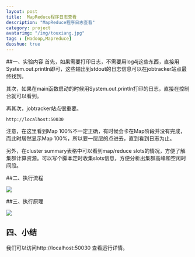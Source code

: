 ```yaml
---
layout: post
title:  MapReduce程序日志查看
description: "MapReduce程序日志查看"
category: project
avatarimg: "/img/touxiang.jpg"
tags : [Hadoop,Mapreduce]
duoshuo: true
---
```



##一、实验内容
首先，如果需要打印日志，不需要用log4j这些东西，直接用System.out.println即可，这些输出到stdout的日志信息可以在jobtracker站点最终找到。

其次，如果在main函数启动的时候用System.out.println打印的日志，直接在控制台就可以看到。

再其次，jobtracker站点很重要。

	http://localhost:50030


注意，在这里看到Map 100%不一定正确，有时候会卡在Map阶段并没有完成，而此时居然显示Map 100%，所以要一层层的点进去，直到看到日志为止。

另外，在cluster summary表格中可以看到map/reduce slots的情况，方便了解集群计算资源。可以写个脚本定时收集slots信息，方便分析出集群高峰和空闲时间段。

<!-- more -->

##二、执行流程

![](http://anything-about-doc.qiniudn.com/mapreduce%2F2.jpg)

##三、执行原理

![](http://anything-about-doc.qiniudn.com/mapreduce%2F3.jpg)

## 四、小结

我们可以访问http://localhost:50030 查看运行详情。
